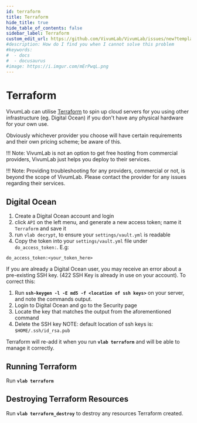 ```yaml
---
id: terraform
title: Terraform
hide_title: true
hide_table_of_contents: false
sidebar_label: Terraform
custom_edit_url: https://github.com/VivumLab/VivumLab/issues/new?template=documentation.md
#description: How do I find you when I cannot solve this problem
#keywords:
#  - docs
#  - docusaurus
#image: https://i.imgur.com/mErPwqL.png
---
```


# Terraform

VivumLab can utilise [Terraform](https://duckduckgo.com/?q=terraform) to spin up cloud servers for you using other infrastructure (eg. Digital Ocean) if you don't have any physical hardware for your own use.

Obviously whichever provider you choose will have certain requirements and their own pricing scheme; be aware of this.

!!! Note: VivumLab is not an option to get free hosting from commercial providers, VivumLab just helps you deploy to their services.

!!! Note: Providing troubleshooting for any providers, commercial or not, is beyond the scope of VivumLab. Please contact the provider for any issues regarding their services.

## Digital Ocean

1. Create a Digital Ocean account and login
2. click `API` on the left menu, and generate a new access token; name it `Terraform` and save it
3. run `vlab decrypt`, to ensure your `settings/vault.yml` is readable
4. Copy the token into your `settings/vault.yml` file under `do_access_token:`. E.g:
```
do_access_token:<your_token_here>
```

If you are already a Digital Ocean user, you may receive an error about a pre-existing SSH key.
(422 SSH Key is already in use on your account).
To correct this:
1. Run **`ssh-keygen -l -E md5 -f <location of ssh keys>`** on your server, and note the commands output.
2. Login to Digital Ocean and go to the Security page
3. Locate the key that matches the output from the aforementioned command
4. Delete the SSH key
NOTE: default location of ssh keys is: `$HOME/.ssh/id_rsa.pub`

Terraform will re-add it when you run **`vlab terraform`** and will be able to manage it correctly.

## Running Terraform

Run **`vlab terraform`**

## Destroying Terraform Resources

Run **`vlab terraform_destroy`** to destroy any resources Terraform created.
